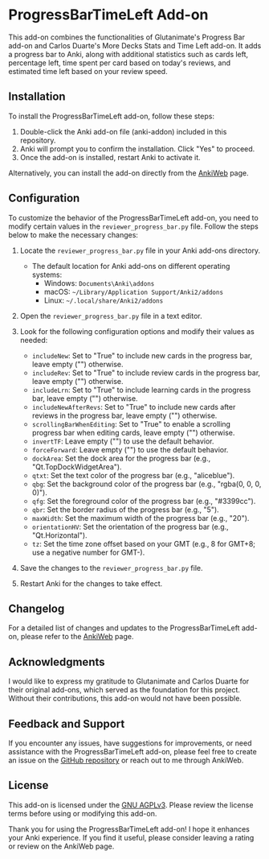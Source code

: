ProgressBarTimeLeft Add-on
==========================

This add-on combines the functionalities of Glutanimate's Progress Bar add-on and Carlos Duarte's More Decks Stats and Time Left add-on. It adds a progress bar to Anki, along with additional statistics such as cards left, percentage left, time spent per card based on today's reviews, and estimated time left based on your review speed.

Installation
------------

To install the ProgressBarTimeLeft add-on, follow these steps:

1.  Double-click the Anki add-on file (anki-addon) included in this repository.
2.  Anki will prompt you to confirm the installation. Click "Yes" to proceed.
3.  Once the add-on is installed, restart Anki to activate it.

Alternatively, you can install the add-on directly from the [AnkiWeb](https://ankiweb.net/shared/info/1097423555) page.

Configuration
-------------

To customize the behavior of the ProgressBarTimeLeft add-on, you need to modify certain values in the `reviewer_progress_bar.py` file. Follow the steps below to make the necessary changes:

1.  Locate the `reviewer_progress_bar.py` file in your Anki add-ons directory.

    -   The default location for Anki add-ons on different operating systems:
        -   Windows: `Documents\Anki\addons`
        -   macOS: `~/Library/Application Support/Anki2/addons`
        -   Linux: `~/.local/share/Anki2/addons`
2.  Open the `reviewer_progress_bar.py` file in a text editor.

3.  Look for the following configuration options and modify their values as needed:

    -   `includeNew`: Set to "True" to include new cards in the progress bar, leave empty ("") otherwise.
    -   `includeRev`: Set to "True" to include review cards in the progress bar, leave empty ("") otherwise.
    -   `includeLrn`: Set to "True" to include learning cards in the progress bar, leave empty ("") otherwise.
    -   `includeNewAfterRevs`: Set to "True" to include new cards after reviews in the progress bar, leave empty ("") otherwise.
    -   `scrollingBarWhenEditing`: Set to "True" to enable a scrolling progress bar when editing cards, leave empty ("") otherwise.
    -   `invertTF`: Leave empty ("") to use the default behavior.
    -   `forceForward`: Leave empty ("") to use the default behavior.
    -   `dockArea`: Set the dock area for the progress bar (e.g., "Qt.TopDockWidgetArea").
    -   `qtxt`: Set the text color of the progress bar (e.g., "aliceblue").
    -   `qbg`: Set the background color of the progress bar (e.g., "rgba(0, 0, 0, 0)").
    -   `qfg`: Set the foreground color of the progress bar (e.g., "#3399cc").
    -   `qbr`: Set the border radius of the progress bar (e.g., "5").
    -   `maxWidth`: Set the maximum width of the progress bar (e.g., "20").
    -   `orientationHV`: Set the orientation of the progress bar (e.g., "Qt.Horizontal").
    -   `tz`: Set the time zone offset based on your GMT (e.g., 8 for GMT+8; use a negative number for GMT-).
4.  Save the changes to the `reviewer_progress_bar.py` file.

5.  Restart Anki for the changes to take effect.

Changelog
---------

For a detailed list of changes and updates to the ProgressBarTimeLeft add-on, please refer to the [AnkiWeb](https://ankiweb.net/shared/info/1097423555) page.

Acknowledgments
---------------

I would like to express my gratitude to Glutanimate and Carlos Duarte for their original add-ons, which served as the foundation for this project. Without their contributions, this add-on would not have been possible.

Feedback and Support
--------------------

If you encounter any issues, have suggestions for improvements, or need assistance with the ProgressBarTimeLeft add-on, please feel free to create an issue on the [GitHub repository](https://github.com/your-username/ProgressBarTimeLeft) or reach out to me through AnkiWeb.

License
-------

This add-on is licensed under the [GNU AGPLv3](https://www.gnu.org/licenses/agpl-3.0.en.html). Please review the license terms before using or modifying this add-on.

Thank you for using the ProgressBarTimeLeft add-on! I hope it enhances your Anki experience. If you find it useful, please consider leaving a rating or review on the AnkiWeb page.
